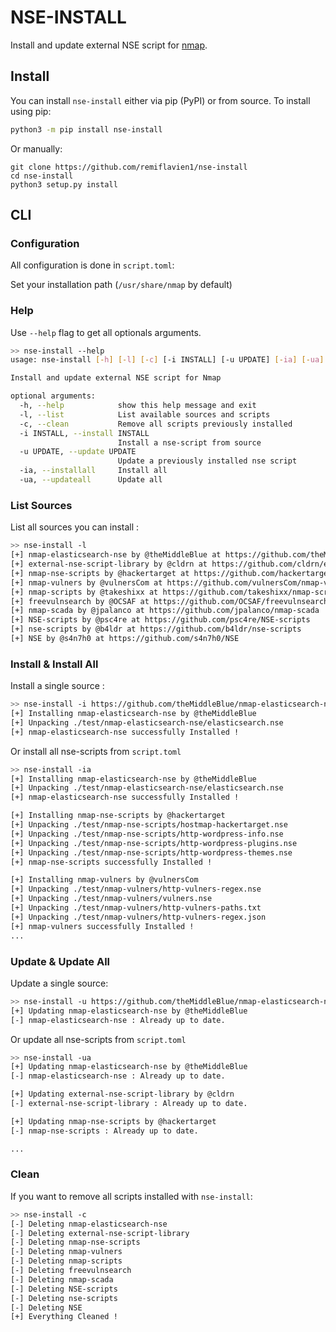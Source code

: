 # NSE-INSTALL

Install and update external NSE script for [nmap](https://github.com/nmap/nmap).

## Install

You can install ```nse-install``` either via pip (PyPI) or from source.
To install using pip:
```bash
python3 -m pip install nse-install
```
Or manually:
```
git clone https://github.com/remiflavien1/nse-install
cd nse-install   
python3 setup.py install   
```

## CLI

### Configuration


All configuration is done in `script.toml`:   

Set your installation path (`/usr/share/nmap` by default)


### Help

Use `--help` flag to get all optionals arguments.

```sh
>> nse-install --help
usage: nse-install [-h] [-l] [-c] [-i INSTALL] [-u UPDATE] [-ia] [-ua]

Install and update external NSE script for Nmap

optional arguments:
  -h, --help            show this help message and exit
  -l, --list            List available sources and scripts
  -c, --clean           Remove all scripts previously installed
  -i INSTALL, --install INSTALL
                        Install a nse-script from source
  -u UPDATE, --update UPDATE
                        Update a previously installed nse script
  -ia, --installall     Install all
  -ua, --updateall      Update all
```

### List Sources

List all sources you can install :   

```sh
>> nse-install -l
[+] nmap-elasticsearch-nse by @theMiddleBlue at https://github.com/theMiddleBlue/nmap-elasticsearch-nse
[+] external-nse-script-library by @cldrn at https://github.com/cldrn/external-nse-script-library
[+] nmap-nse-scripts by @hackertarget at https://github.com/hackertarget/nmap-nse-scripts
[+] nmap-vulners by @vulnersCom at https://github.com/vulnersCom/nmap-vulners
[+] nmap-scripts by @takeshixx at https://github.com/takeshixx/nmap-scripts
[+] freevulnsearch by @OCSAF at https://github.com/OCSAF/freevulnsearch
[+] nmap-scada by @jpalanco at https://github.com/jpalanco/nmap-scada
[+] NSE-scripts by @psc4re at https://github.com/psc4re/NSE-scripts
[+] nse-scripts by @b4ldr at https://github.com/b4ldr/nse-scripts
[+] NSE by @s4n7h0 at https://github.com/s4n7h0/NSE
```

### Install & Install All

Install a single source :   

```sh
>> nse-install -i https://github.com/theMiddleBlue/nmap-elasticsearch-nse
[+] Installing nmap-elasticsearch-nse by @theMiddleBlue
[+] Unpacking ./test/nmap-elasticsearch-nse/elasticsearch.nse
[+] nmap-elasticsearch-nse successfully Installed !
```

Or install all nse-scripts from `script.toml`

```sh
>> nse-install -ia 
[+] Installing nmap-elasticsearch-nse by @theMiddleBlue
[+] Unpacking ./test/nmap-elasticsearch-nse/elasticsearch.nse
[+] nmap-elasticsearch-nse successfully Installed !

[+] Installing nmap-nse-scripts by @hackertarget
[+] Unpacking ./test/nmap-nse-scripts/hostmap-hackertarget.nse
[+] Unpacking ./test/nmap-nse-scripts/http-wordpress-info.nse
[+] Unpacking ./test/nmap-nse-scripts/http-wordpress-plugins.nse
[+] Unpacking ./test/nmap-nse-scripts/http-wordpress-themes.nse
[+] nmap-nse-scripts successfully Installed !

[+] Installing nmap-vulners by @vulnersCom
[+] Unpacking ./test/nmap-vulners/http-vulners-regex.nse
[+] Unpacking ./test/nmap-vulners/vulners.nse
[+] Unpacking ./test/nmap-vulners/http-vulners-paths.txt
[+] Unpacking ./test/nmap-vulners/http-vulners-regex.json
[+] nmap-vulners successfully Installed !
...
```

### Update & Update All

Update a single source:

```sh
>> nse-install -u https://github.com/theMiddleBlue/nmap-elasticsearch-nse
[+] Updating nmap-elasticsearch-nse by @theMiddleBlue
[-] nmap-elasticsearch-nse : Already up to date.
```

Or update all nse-scripts from `script.toml`

```sh
>> nse-install -ua
[+] Updating nmap-elasticsearch-nse by @theMiddleBlue
[-] nmap-elasticsearch-nse : Already up to date.

[+] Updating external-nse-script-library by @cldrn
[-] external-nse-script-library : Already up to date.

[+] Updating nmap-nse-scripts by @hackertarget
[-] nmap-nse-scripts : Already up to date.

...
```

### Clean

If you want to remove all scripts installed with `nse-install`:

```sh
>> nse-install -c
[-] Deleting nmap-elasticsearch-nse
[-] Deleting external-nse-script-library
[-] Deleting nmap-nse-scripts
[-] Deleting nmap-vulners
[-] Deleting nmap-scripts
[-] Deleting freevulnsearch
[-] Deleting nmap-scada
[-] Deleting NSE-scripts
[-] Deleting nse-scripts
[-] Deleting NSE
[+] Everything Cleaned !
```